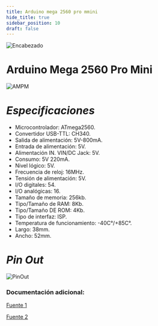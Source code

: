 ```yaml
---
title: Arduino mega 2560 pro mmini
hide_title: true
sidebar_position: 10
draft: false
---
```

![Encabezado](https://firebasestorage.googleapis.com/v0/b/modulo-b3e1a.appspot.com/o/General%2Fimagenes%2Flogo%20sena%202.png?alt=media&token=f8400ade-f50e-4175-8ff1-d69a8bc9a180&_gl=1*1b8f15f*_ga*MTE3MTQwMjUxOS4xNjk2MjYzMDI3*_ga_CW55HF8NVT*MTY5NjI3NDM1NS4yLjEuMTY5NjI3NTE4My4zMS4wLjA.)


# **Arduino Mega 2560 Pro Mini**

![AMPM](https://firebasestorage.googleapis.com/v0/b/modulo-b3e1a.appspot.com/o/General%2Fimagenes%2FArduino-mega-pro-mini.jpg?alt=media&token=8e76ac00-7ee1-47d8-8526-cf725f78df38)


# ***Especificaciones***

- Microcontrolador:                         ATmega2560.
- Convertidor USB-TTL:                      CH340.
- Salida de alimentación:                   5V-800mA.
- Entrada de alimentación:                  5V.
- Alimentación IN. VIN/DC Jack:             5V.
- Consumo:                                  5V 220mA.
- Nivel lógico:                             5V.
- Frecuencia de reloj:                      16MHz.
- Tensión de alimentación:                  5V.
- I/O digitales:                            54.
- I/O analógicas:                           16.
- Tamaño de memoria:                        256kb.
- Tipo/Tamaño de RAM:                       8Kb.
- Tipo/Tamaño DE ROM:                       4Kb.
- Tipo de interfaz:                         ISP.
- Temperatura de funcionamiento:            -40С°/+85С°.
- Largo:                                    38mm.
- Ancho:                                    52mm.


# ***Pin Out***

![PinOut](https://firebasestorage.googleapis.com/v0/b/modulo-b3e1a.appspot.com/o/General%2Fimagenes%2Fpinoutmegapromini.jpeg?alt=media&token=1d8e4a70-0632-42c5-95ae-35d5bec4c247)


### Documentación adicional:

[Fuente 1](https://robotdyn.com/mega-2560-pro-mini-atmega2560-16au.html)

[Fuente 2](https://ja-bots.com/producto/arduino-mega-2560-pro-mini/)